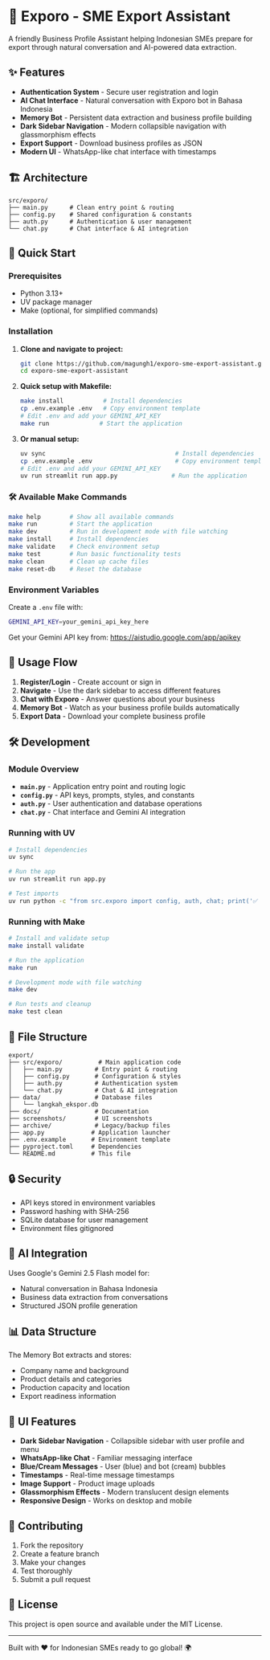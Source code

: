 # 🚀 Exporo - SME Export Assistant

A friendly Business Profile Assistant helping Indonesian SMEs prepare for export through natural conversation and AI-powered data extraction.

## ✨ Features

- **Authentication System** - Secure user registration and login
- **AI Chat Interface** - Natural conversation with Exporo bot in Bahasa Indonesia
- **Memory Bot** - Persistent data extraction and business profile building
- **Dark Sidebar Navigation** - Modern collapsible navigation with glassmorphism effects
- **Export Support** - Download business profiles as JSON
- **Modern UI** - WhatsApp-like chat interface with timestamps

## 🏗️ Architecture

```
src/exporo/
├── main.py      # Clean entry point & routing
├── config.py    # Shared configuration & constants
├── auth.py      # Authentication & user management
└── chat.py      # Chat interface & AI integration
```

## 🚀 Quick Start

### Prerequisites
- Python 3.13+
- UV package manager
- Make (optional, for simplified commands)

### Installation

1. **Clone and navigate to project:**
   ```bash
   git clone https://github.com/magungh1/exporo-sme-export-assistant.git
   cd exporo-sme-export-assistant
   ```

2. **Quick setup with Makefile:**
   ```bash
   make install           # Install dependencies
   cp .env.example .env   # Copy environment template
   # Edit .env and add your GEMINI_API_KEY
   make run              # Start the application
   ```

3. **Or manual setup:**
   ```bash
   uv sync                                    # Install dependencies
   cp .env.example .env                       # Copy environment template
   # Edit .env and add your GEMINI_API_KEY
   uv run streamlit run app.py               # Run the application
   ```

### 🛠️ Available Make Commands

```bash
make help        # Show all available commands
make run         # Start the application
make dev         # Run in development mode with file watching
make install     # Install dependencies
make validate    # Check environment setup
make test        # Run basic functionality tests
make clean       # Clean up cache files
make reset-db    # Reset the database
```

### Environment Variables

Create a `.env` file with:
```bash
GEMINI_API_KEY=your_gemini_api_key_here
```

Get your Gemini API key from: https://aistudio.google.com/app/apikey

## 🔄 Usage Flow

1. **Register/Login** - Create account or sign in
2. **Navigate** - Use the dark sidebar to access different features
3. **Chat with Exporo** - Answer questions about your business
4. **Memory Bot** - Watch as your business profile builds automatically
5. **Export Data** - Download your complete business profile

## 🛠️ Development

### Module Overview

- **`main.py`** - Application entry point and routing logic
- **`config.py`** - API keys, prompts, styles, and constants
- **`auth.py`** - User authentication and database operations
- **`chat.py`** - Chat interface and Gemini AI integration

### Running with UV
```bash
# Install dependencies
uv sync

# Run the app
uv run streamlit run app.py

# Test imports
uv run python -c "from src.exporo import config, auth, chat; print('✅ All good!')"
```

### Running with Make
```bash
# Install and validate setup
make install validate

# Run the application
make run

# Development mode with file watching
make dev

# Run tests and cleanup
make test clean
```

## 📁 File Structure

```
export/
├── src/exporo/          # Main application code
│   ├── main.py         # Entry point & routing
│   ├── config.py       # Configuration & styles
│   ├── auth.py         # Authentication system
│   └── chat.py         # Chat & AI integration
├── data/               # Database files
│   └── langkah_ekspor.db
├── docs/               # Documentation
├── screenshots/        # UI screenshots
├── archive/            # Legacy/backup files
├── app.py             # Application launcher
├── .env.example       # Environment template
├── pyproject.toml     # Dependencies
└── README.md          # This file
```

## 🔒 Security

- API keys stored in environment variables
- Password hashing with SHA-256
- SQLite database for user management
- Environment files gitignored

## 🤖 AI Integration

Uses Google's Gemini 2.5 Flash model for:
- Natural conversation in Bahasa Indonesia
- Business data extraction from conversations
- Structured JSON profile generation

## 📊 Data Structure

The Memory Bot extracts and stores:
- Company name and background
- Product details and categories
- Production capacity and location
- Export readiness information

## 🎨 UI Features

- **Dark Sidebar Navigation** - Collapsible sidebar with user profile and menu
- **WhatsApp-like Chat** - Familiar messaging interface
- **Blue/Cream Messages** - User (blue) and bot (cream) bubbles
- **Timestamps** - Real-time message timestamps
- **Image Support** - Product image uploads
- **Glassmorphism Effects** - Modern translucent design elements
- **Responsive Design** - Works on desktop and mobile

## 🤝 Contributing

1. Fork the repository
2. Create a feature branch
3. Make your changes
4. Test thoroughly
5. Submit a pull request

## 📄 License

This project is open source and available under the MIT License.

---

Built with ❤️ for Indonesian SMEs ready to go global! 🌍